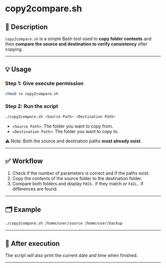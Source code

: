 # copy2compare.sh

## 📄 Description

`copy2compare.sh` is a simple Bash tool used to **copy folder contents** and then **compare the source and destination to verify consistency** after copying.

---

## 💡 Usage

### Step 1: Give execute permission
```bash
chmod +x copy2compare.sh
```
### Step 2: Run the script
```bash
./copy2compare.sh <Source Path> <Destination Path>
```

- `<Source Path>`: The folder you want to copy from.
- `<Destination Path>`: The folder you want to copy to.

⚠️ Note: Both the source and destination paths **must already exist**.

---

## ✅ Workflow

1. Check if the number of parameters is correct and if the paths exist.
2. Copy the contents of the source folder to the destination folder.
3. Compare both folders and display `PASS.` if they match or `FAIL.` if differences are found.

---

## 🗂 Example

```bash
./copy2compare.sh /home/user/source /home/user/backup
```

---

## 📅 After execution

The script will also print the current date and time when finished.

---
